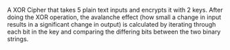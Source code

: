 A XOR Cipher that takes 5 plain text inputs and encrypts it with 2 keys. After doing the XOR operation, the avalanche effect (how small a change in input results in a significant change in output) is calculated by iterating through each bit in the key and comparing the differing bits between the two binary strings.
